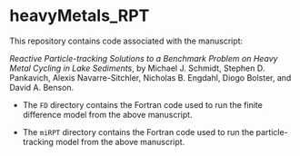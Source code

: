# heavyMetals_RPT

This repository contains code associated with the manuscript:

*Reactive Particle-tracking Solutions to a Benchmark Problem on Heavy Metal Cycling in Lake Sediments*, by Michael J. Schmidt, Stephen D. Pankavich, Alexis Navarre-Sitchler, Nicholas B. Engdahl, Diogo Bolster, and David A. Benson.

- The `FD` directory contains the Fortran code used to run the
finite difference model from the above manuscript.

- The `miRPT` directory contains the Fortran code used to run the
particle-tracking model from the above manuscript.

<!-- [![DOI](https://zenodo.org/badge/)](https://zenodo.org/badge/) -->
